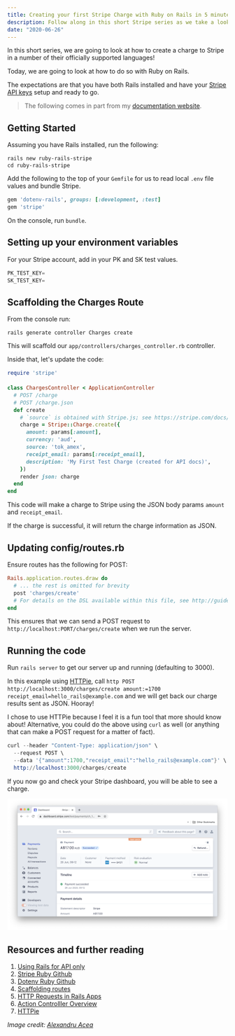 ```yaml
---
title: Creating your first Stripe Charge with Ruby on Rails in 5 minutes
description: Follow along in this short Stripe series as we take a look at making a Stripe charge in a few different languages!
date: "2020-06-26"
---
```


In this short series, we are going to look at how to create a charge to Stripe in a number of their officially supported languages!

Today, we are going to look at how to do so with Ruby on Rails.

The expectations are that you have both Rails installed and have your [Stripe API keys](https://stripe.com/docs/keys) setup and ready to go.

> The following comes in part from my [documentation website](https://docs.dennisokeeffe.com/manual-stripe-rails-stripe-configuration).



## Getting Started

Assuming you have Rails installed, run the following:

```shell
rails new ruby-rails-stripe
cd ruby-rails-stripe
```

Add the following to the top of your `Gemfile` for us to read local `.env` file values and bundle Stripe.

```ruby
gem 'dotenv-rails', groups: [:development, :test]
gem 'stripe'
```

On the console, run `bundle`.



## Setting up your environment variables

For your Stripe account, add in your PK and SK test values.

```s
PK_TEST_KEY=
SK_TEST_KEY=
```



## Scaffolding the Charges Route

From the console run:

```shell
rails generate controller Charges create
```

This will scaffold our `app/controllers/charges_controller.rb` controller.

Inside that, let's update the code:

```ruby
require 'stripe'

class ChargesController < ApplicationController
  # POST /charge
  # POST /charge.json
  def create
    # `source` is obtained with Stripe.js; see https://stripe.com/docs/payments/accept-a-payment-charges#web-create-token
    charge = Stripe::Charge.create({
      amount: params[:amount],
      currency: 'aud',
      source: 'tok_amex',
      receipt_email: params[:receipt_email],
      description: 'My First Test Charge (created for API docs)',
    })
    render json: charge
  end
end
```

This code will make a charge to Stripe using the JSON body params `amount` and `receipt_email`.

If the charge is successful, it will return the charge information as JSON.



## Updating config/routes.rb

Ensure routes has the following for POST:

```ruby
Rails.application.routes.draw do
  # ... the rest is omitted for brevity
  post 'charges/create'
  # For details on the DSL available within this file, see http://guides.rubyonrails.org/routing.html
end
```

This ensures that we can send a POST request to `http://localhost:PORT/charges/create` when we run the server.



## Running the code

Run `rails server` to get our server up and running (defaulting to 3000).

In this example using [HTTPie](https://httpie.org/), call `http POST http://localhost:3000/charges/create amount:=1700 receipt_email=hello_rails@example.com` and we will get back our charge results sent as JSON. Hooray!

I chose to use HTTPie because I feel it is a fun tool that more should know about! Alternative, you could do the above using `curl` as well (or anything that can make a POST request for a matter of fact).

```s
curl --header "Content-Type: application/json" \
  --request POST \
  --data '{"amount":1700,"receipt_email":"hello_rails@example.com"}' \
  http://localhost:3000/charges/create
```

If you now go and check your Stripe dashboard, you will be able to see a charge.

![Stripe Dashboard](../assets/2020-06-26-stripe-dashboard.png)



## Resources and further reading

1. [Using Rails for API only](https://guides.rubyonrails.org/api_app.html)
2. [Stripe Ruby Github](https://github.com/stripe/stripe-ruby)
3. [Dotenv Ruby Github](https://github.com/bkeepers/dotenv)
4. [Scaffolding routes](http://www.xyzpub.com/en/ruby-on-rails/3.2/scaffold_anlegen.html)
5. [HTTP Requests in Rails Apps](https://thoughtbot.com/blog/back-to-basics-http-requests)
6. [Action Controlller Overview](https://guides.rubyonrails.org/v5.2/action_controller_overview.html)
7. [HTTPie](https://httpie.org/)

_Image credit: [Alexandru Acea](https://unsplash.com/@alexacea)_
